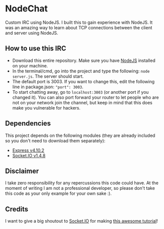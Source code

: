 # NodeChat
Custom IRC using NodeJS. I built this to gain experience with NodeJS. It was an amazing way to learn about TCP connections between the client and server using NodeJS.
## How to use this IRC
- Download this entire repository. Make sure you have [NodeJS](https://nodejs.org/en/) installed on your machine.
- In the terminal/cmd, go into the project and type the following:  `node server.js`. The server should start.
- The default port is 3003. If you want to change this, edit the following line in package.json: `"port": 3003`.
- To start chatting away, go to `localhost:3003` (or another port if you changed it). You can also port forward your router
to let people who are not on your network join the channel, but keep in mind that this does make you vulnerable for hackers.
## Dependencies
This project depends on the following modules (they are already included so you don't need to download them separately):
- [Express v4.10.2](https://expressjs.com/)
- [Socket.IO v1.4.8](http://socket.io/)
## Disclaimer
I take zero responsibility for any repercussions this code could have. At the moment of writing I am not a professional developer, so please don't take this code as your only example for your own sake :).

## Credits
I want to give a big shoutout to [Socket.IO](http://socket.io/) for making [this awesome tutorial](http://socket.io/get-started/chat/)!
